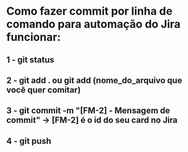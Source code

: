 # Como fazer commit por linha de comando para automação do Jira funcionar:

## 1 - git status
## 2 - git add . ou git add (nome_do_arquivo que você quer comitar)
## 3 - git commit -m "[FM-2] - Mensagem de commit"  -> [FM-2] é o id do seu card no Jira
## 4 - git push
